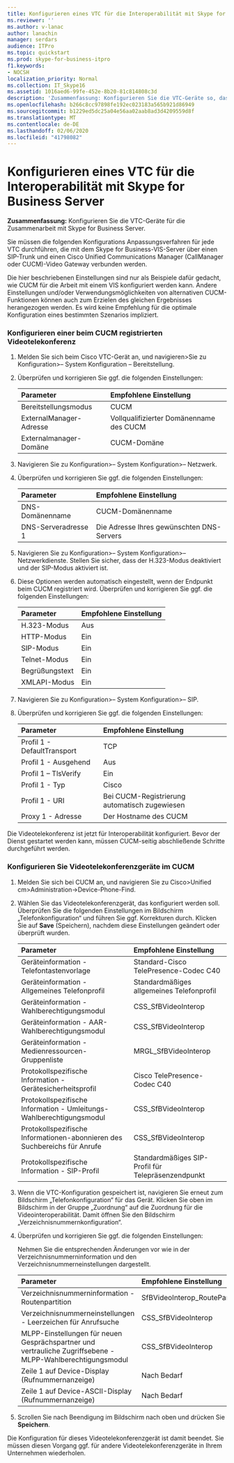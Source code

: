 ```yaml
---
title: Konfigurieren eines VTC für die Interoperabilität mit Skype for Business Server
ms.reviewer: ''
ms.author: v-lanac
author: lanachin
manager: serdars
audience: ITPro
ms.topic: quickstart
ms.prod: skype-for-business-itpro
f1.keywords:
- NOCSH
localization_priority: Normal
ms.collection: IT_Skype16
ms.assetid: 1016aed6-99fe-452e-8b20-81c814808c3d
description: 'Zusammenfassung: Konfigurieren Sie die VTC-Geräte so, dass Sie mit Skype for Business Server funktionieren.'
ms.openlocfilehash: b266c8cc97898fe192ec023183a565b921d86949
ms.sourcegitcommit: b1229ed5dc25a04e56aa02aab8ad3d4209559d8f
ms.translationtype: MT
ms.contentlocale: de-DE
ms.lasthandoff: 02/06/2020
ms.locfileid: "41798082"
---
```

# <a name="configure-a-vtc-for-interoperation-with-skype-for-business-server"></a>Konfigurieren eines VTC für die Interoperabilität mit Skype for Business Server
 
**Zusammenfassung:** Konfigurieren Sie die VTC-Geräte für die Zusammenarbeit mit Skype for Business Server.
  
Sie müssen die folgenden Konfigurations Anpassungsverfahren für jede VTC durchführen, die mit dem Skype for Business-VIS-Server über einen SIP-Trunk und einen Cisco Unified Communications Manager (CallManager oder CUCM)-Video Gateway verbunden werden.
  
Die hier beschriebenen Einstellungen sind nur als Beispiele dafür gedacht, wie CUCM für die Arbeit mit einem VIS konfiguriert werden kann. Andere Einstellungen und/oder Verwendungsmöglichkeiten von alternativen CUCM-Funktionen können auch zum Erzielen des gleichen Ergebnisses herangezogen werden. Es wird keine Empfehlung für die optimale Konfiguration eines bestimmten Szenarios impliziert.
  
### <a name="configure-a-vtc-registered-with-cucm"></a>Konfigurieren einer beim CUCM registrierten Videotelekonferenz

1. Melden Sie sich beim Cisco VTC-Gerät an, und navigieren\>Sie zu Konfiguration\>– System Konfiguration – Bereitstellung.
    
2. Überprüfen und korrigieren Sie ggf. die folgenden Einstellungen: 
    
   |**Parameter**|**Empfohlene Einstellung**|
   |:-----|:-----|
   |Bereitstellungsmodus  <br/> | CUCM <br/> |
   |ExternalManager-Adresse  <br/> | Vollqualifizierter Domänenname des CUCM <br/> |
   | Externalmanager-Domäne <br/> |CUCM-Domäne  <br/> |
   
3. Navigieren Sie zu Konfiguration\>– System Konfiguration\>– Netzwerk.
    
4. Überprüfen und korrigieren Sie ggf. die folgenden Einstellungen: 
    
   |**Parameter**|**Empfohlene Einstellung**|
   |:-----|:-----|
   |DNS-Domänenname  <br/> | CUCM-Domänenname <br/> |
   |DNS-Serveradresse 1  <br/> | Die Adresse Ihres gewünschten DNS-Servers <br/> |
   
5. Navigieren Sie zu Konfiguration\>– System Konfiguration\>– Netzwerkdienste. Stellen Sie sicher, dass der H.323-Modus deaktiviert und der SIP-Modus aktiviert ist. 
    
6. Diese Optionen werden automatisch eingestellt, wenn der Endpunkt beim CUCM registriert wird. Überprüfen und korrigieren Sie ggf. die folgenden Einstellungen: 
    
   |**Parameter**|**Empfohlene Einstellung**|
   |:-----|:-----|
   |H.323-Modus  <br/> | Aus <br/> |
   |HTTP-Modus  <br/> | Ein <br/> |
   | SIP-Modus <br/> | Ein <br/> |
   |Telnet-Modus  <br/> | Ein <br/> |
   |Begrüßungstext  <br/> | Ein <br/> |
   |XMLAPI-Modus  <br/> | Ein <br/> |
   
7. Navigieren Sie zu Konfiguration\>– System Konfiguration\>– SIP.
    
8. Überprüfen und korrigieren Sie ggf. die folgenden Einstellungen: 
    
   |**Parameter**|**Empfohlene Einstellung**|
   |:-----|:-----|
   |Profil 1 - DefaultTransport  <br/> | TCP <br/> |
   |Profil 1 - Ausgehend  <br/> | Aus <br/> |
   |Profil 1 – TlsVerify  <br/> | Ein <br/> |
   |Profil 1 - Typ  <br/> | Cisco <br/> |
   |Profil 1 - URI  <br/> | Bei CUCM-Registrierung automatisch zugewiesen <br/> |
   |Proxy 1 - Adresse  <br/> |Der Hostname des CUCM  <br/> |
   
Die Videotelekonferenz ist jetzt für Interoperabilität konfiguriert. Bevor der Dienst gestartet werden kann, müssen CUCM-seitig abschließende Schritte durchgeführt werden.
### <a name="configure-vtc-devices-on-cucm"></a>Konfigurieren Sie Videotelekonferenzgeräte im CUCM

1. Melden Sie sich bei CUCM an, und navigieren Sie zu Cisco\>Unified cm\>Administration-\>Device-Phone-Find. 
    
2. Wählen Sie das Videotelekonferenzgerät, das konfiguriert werden soll. Überprüfen Sie die folgenden Einstellungen im Bildschirm „Telefonkonfiguration“ und führen Sie ggf. Korrekturen durch. Klicken Sie auf **Save** (Speichern), nachdem diese Einstellungen geändert oder überprüft wurden.
    
   |**Parameter**|**Empfohlene Einstellung**|
   |:-----|:-----|
   |Geräteinformation - Telefontastenvorlage  <br/> | Standard-Cisco TelePresence-Codec C40 <br/> |
   |Geräteinformation - Allgemeines Telefonprofil  <br/> | Standardmäßiges allgemeines Telefonprofil <br/> |
   |Geräteinformation - Wahlberechtigungsmodul  <br/> | CSS_SfBVideoInterop <br/> |
   |Geräteinformation - AAR-Wahlberechtigungsmodul  <br/> | CSS_SfBVideoInterop <br/> |
   |Geräteinformation - Medienressourcen-Gruppenliste  <br/> | MRGL_SfBVideoInterop <br/> |
   |Protokollspezifische Information - Gerätesicherheitsprofil  <br/> | Cisco TelePresence-Codec C40 <br/> |
   |Protokollspezifische Information - Umleitungs-Wahlberechtigungsmodul  <br/> | CSS_SfBVideoInterop <br/> |
   |Protokollspezifische Informationen-abonnieren des Suchbereichs für Anrufe  <br/> | CSS_SfBVideoInterop <br/> |
   |Protokollspezifische Information - SIP-Profil  <br/> | Standardmäßiges SIP-Profil für Telepräsenzendpunkt <br/> |
   
3. Wenn die VTC-Konfiguration gespeichert ist, navigieren Sie erneut zum Bildschirm „Telefonkonfiguration“ für das Gerät. Klicken Sie oben im Bildschirm in der Gruppe „Zuordnung“ auf die Zuordnung für die Videointeroperabilität. Damit öffnen Sie den Bildschirm „Verzeichnisnummernkonfiguration“. 
    
4. Überprüfen und korrigieren Sie ggf. die folgenden Einstellungen: 
    
    Nehmen Sie die entsprechenden Änderungen vor wie in der Verzeichnisnummerninformation und den Verzeichnisnummerneinstellungen dargestellt.
    
   |**Parameter**|**Empfohlene Einstellung**|
   |:-----|:-----|
   | Verzeichnisnummerninformation - Routenpartition <br/> | SfBVideoInterop_RoutePartition <br/> |
   |Verzeichnisnummerneinstellungen - Leerzeichen für Anrufsuche  <br/> | CSS_SfBVideoInterop <br/> |
   |MLPP-Einstellungen für neuen Gesprächspartner und vertrauliche Zugriffsebene - MLPP-Wahlberechtigungsmodul  <br/> | CSS_SfBVideoInterop <br/> |
   |Zeile 1 auf Device-Display (Rufnummernanzeige)  <br/> | Nach Bedarf <br/> |
   |Zeile 1 auf Device-ASCII-Display (Rufnummernanzeige)  <br/> | Nach Bedarf <br/> |
   
5. Scrollen Sie nach Beendigung im Bildschirm nach oben und drücken Sie **Speichern**. 
    
Die Konfiguration für dieses Videotelekonferenzgerät ist damit beendet. Sie müssen diesen Vorgang ggf. für andere Videotelekonferenzgeräte in Ihrem Unternehmen wiederholen.

